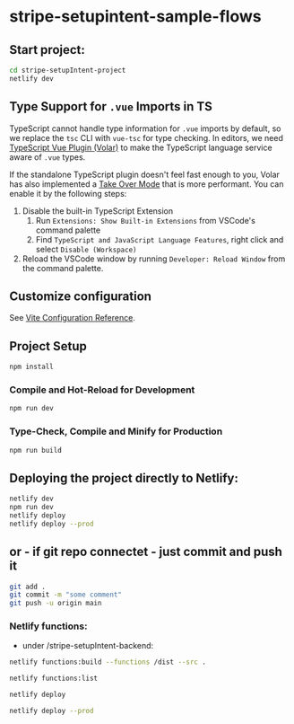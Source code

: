 # stripe-setupintent-sample-flows
## Start project:
```sh
cd stripe-setupIntent-project
netlify dev
```

## Type Support for `.vue` Imports in TS

TypeScript cannot handle type information for `.vue` imports by default, so we replace the `tsc` CLI with `vue-tsc` for type checking. In editors, we need [TypeScript Vue Plugin (Volar)](https://marketplace.visualstudio.com/items?itemName=Vue.vscode-typescript-vue-plugin) to make the TypeScript language service aware of `.vue` types.

If the standalone TypeScript plugin doesn't feel fast enough to you, Volar has also implemented a [Take Over Mode](https://github.com/johnsoncodehk/volar/discussions/471#discussioncomment-1361669) that is more performant. You can enable it by the following steps:

1. Disable the built-in TypeScript Extension
    1) Run `Extensions: Show Built-in Extensions` from VSCode's command palette
    2) Find `TypeScript and JavaScript Language Features`, right click and select `Disable (Workspace)`
2. Reload the VSCode window by running `Developer: Reload Window` from the command palette.

## Customize configuration

See [Vite Configuration Reference](https://vitejs.dev/config/).

## Project Setup

```sh
npm install
```

### Compile and Hot-Reload for Development

```sh
npm run dev
```

### Type-Check, Compile and Minify for Production

```sh
npm run build
```

## Deploying the project directly to Netlify:
```sh
netlify dev
npm run dev
netlify deploy
netlify deploy --prod
```
## or - if git repo connectet - just commit and push it
```sh
git add .
git commit -m "some comment"
git push -u origin main
```

### Netlify functions:
- under /stripe-setupIntent-backend:
```sh
netlify functions:build --functions /dist --src .
```
```sh
netlify functions:list
```
```sh
netlify deploy
```
```sh
netlify deploy --prod
```